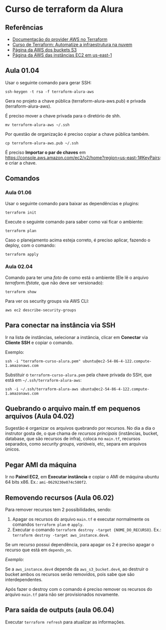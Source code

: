 
# Curso de terraform da Alura

## Referências

- [Documentação do provider AWS no Terraform](https://registry.terraform.io/providers/hashicorp/aws/latest/docs)
- [Curso de Terraform: Automatize a infraestrutura na nuvem](https://cursos.alura.com.br/course/terraform)
- [Página da AWS dos buckets S3](https://s3.console.aws.amazon.com/s3/home?region=us-east-1)
- [Página da AWS das instâncias EC2 em us-east-1](https://console.aws.amazon.com/ec2/v2/home?region=us-east-1#Instances:v=3;sort=tag:Name)

## Aula 01.04

Usar o seguinte comando para gerar SSH:
```
ssh-keygen -t rsa -f terraform-alura-aws
```
Gera no projeto a chave pública (terraform-alura-aws.pub) e privada (terraform-alura-aws).

É preciso mover a chave privada para o diretório de shh.
```
mv terraform-alura-aws ~/.ssh
```

Por questão de organização é preciso copiar a chave pública também.
```
cp terraform-alura-aws.pub ~/.ssh
```

É preciso **Importar o par de chaves** em https://console.aws.amazon.com/ec2/v2/home?region=us-east-1#KeyPairs: e criar a chave.

## Comandos

### Aula 01.06

Usar o seguinte comando para baixar as dependências e plugins:

```
terraform init
```

Execute o seguinte comando para saber como vai ficar o ambiente:
```
terraform plan
```

Caso o planejamento acima esteja correto, é preciso aplicar, fazendo o deploy, com o comando:
```
terraform apply
```

### Aula 02.04

Comando para ter uma _foto_ de como está o ambiente (Ele lê o arquivo _terraform.tfstate_, que não deve ser versionado):
```
terraform show
```

Para ver os security groups via AWS CLI:
```
aws ec2 describe-security-groups
```

## Para conectar na instância via SSH

Ir na lista de instâncias, selecionar a instância, clicar em **Conectar** via **Cliente SSH** e copiar o comando.

Exemplo:
```
ssh -i "terraform-curso-alura.pem" ubuntu@ec2-54-86-4-122.compute-1.amazonaws.com
```

Substituir o `terraform-curso-alura.pem` pela chave privada do SSH, que está em `~/.ssh/terraform-alura-aws`:
```
ssh -i ~/.ssh/terraform-alura-aws ubuntu@ec2-54-86-4-122.compute-1.amazonaws.com 
```

## Quebrando o arquivo main.tf em pequenos arquivos (Aula 04.02)

Sugestão é organizar os arquivos quebrando por recursos. No dia a dia o instrutor gosta de, o que chama de _recursos principais_ (instâncias, bucket, database, que são recursos de infra), coloca no `main.tf`, recursos separados, como _security groups, variáveis_, etc, separa em arquivos únicos.

## Pegar AMI da máquina

Ir no **Painel EC2**, em **Executar instância** e copiar o AMI de máquina ubuntu 64 bits x86. Ex.: `ami-0629230e074c580f2`.

## Removendo recursos (Aula 06.02)

Para remover recursos tem 2 possibilidades, sendo:

1. Apagar os recursos do arquivo `main.tf` e executar normalmente os comandos `terraform plan` e `apply`.
1. Executar o comando `terraform destroy -target {NOME_DO_RECURSO}`. Ex.: `terraform destroy -target aws_instance.dev4`.

Se um recurso possui dependência, para apagar os 2 é preciso apagar o recurso que está em `depends_on`.

_Exemplo:_

Se a `aws_instance.dev4` depende da `aws_s3_bucket.dev4`, ao destruir o bucket ambos os recursos serão removidos, pois sabe que são interdependentes.

Após fazer o destroy com o comando é preciso remover os recursos do arquivo `main.tf` para não ser provisionados novamente.

## Para saída de outputs (aula 06.04)

Executar `terraform refresh` para atualizar as informações.
